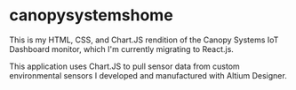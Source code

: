 # canopysystemshome
This is my HTML, CSS, and Chart.JS rendition of the Canopy Systems IoT Dashboard monitor, which I'm currently migrating to React.js. 

This application uses Chart.JS to pull sensor data from custom environmental sensors I developed and manufactured with Altium Designer. 
